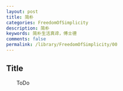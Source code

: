 ```yaml
---
layout: post
title: 简朴
categories: FreedomOfSimplicity
description: 简朴
keywords: 简朴生活真谛，傅士德
comments: false
permalink: /library/FreedomOfSimplicity/00
---
```



## Title


&emsp;&emsp;ToDo

